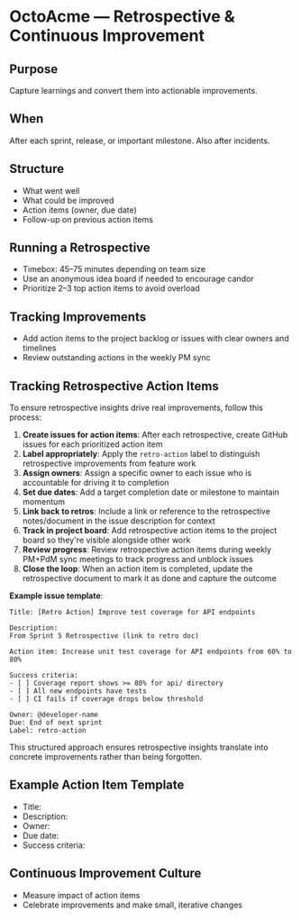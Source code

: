 # OctoAcme — Retrospective & Continuous Improvement

## Purpose
Capture learnings and convert them into actionable improvements.

## When
After each sprint, release, or important milestone. Also after incidents.

## Structure
- What went well
- What could be improved
- Action items (owner, due date)
- Follow-up on previous action items

## Running a Retrospective
- Timebox: 45–75 minutes depending on team size
- Use an anonymous idea board if needed to encourage candor
- Prioritize 2–3 top action items to avoid overload

## Tracking Improvements
- Add action items to the project backlog or issues with clear owners and timelines
- Review outstanding actions in the weekly PM sync

## Tracking Retrospective Action Items

To ensure retrospective insights drive real improvements, follow this process:

1. **Create issues for action items**: After each retrospective, create GitHub issues for each prioritized action item
2. **Label appropriately**: Apply the `retro-action` label to distinguish retrospective improvements from feature work
3. **Assign owners**: Assign a specific owner to each issue who is accountable for driving it to completion
4. **Set due dates**: Add a target completion date or milestone to maintain momentum
5. **Link back to retros**: Include a link or reference to the retrospective notes/document in the issue description for context
6. **Track in project board**: Add retrospective action items to the project board so they're visible alongside other work
7. **Review progress**: Review retrospective action items during weekly PM+PdM sync meetings to track progress and unblock issues
8. **Close the loop**: When an action item is completed, update the retrospective document to mark it as done and capture the outcome

**Example issue template**:
```
Title: [Retro Action] Improve test coverage for API endpoints

Description:
From Sprint 5 Retrospective (link to retro doc)

Action item: Increase unit test coverage for API endpoints from 60% to 80%

Success criteria:
- [ ] Coverage report shows >= 80% for api/ directory
- [ ] All new endpoints have tests
- [ ] CI fails if coverage drops below threshold

Owner: @developer-name
Due: End of next sprint
Label: retro-action
```

This structured approach ensures retrospective insights translate into concrete improvements rather than being forgotten.

## Example Action Item Template
- Title:
- Description:
- Owner:
- Due date:
- Success criteria:

## Continuous Improvement Culture
- Measure impact of action items
- Celebrate improvements and make small, iterative changes
